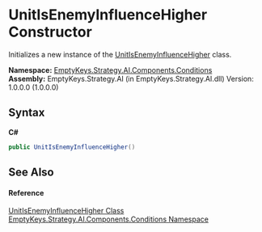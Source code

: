 # UnitIsEnemyInfluenceHigher Constructor 
 

Initializes a new instance of the <a href="T_EmptyKeys_Strategy_AI_Components_Conditions_UnitIsEnemyInfluenceHigher">UnitIsEnemyInfluenceHigher</a> class.

**Namespace:**&nbsp;<a href="N_EmptyKeys_Strategy_AI_Components_Conditions">EmptyKeys.Strategy.AI.Components.Conditions</a><br />**Assembly:**&nbsp;EmptyKeys.Strategy.AI (in EmptyKeys.Strategy.AI.dll) Version: 1.0.0.0 (1.0.0.0)

## Syntax

**C#**<br />
``` C#
public UnitIsEnemyInfluenceHigher()
```


## See Also


#### Reference
<a href="T_EmptyKeys_Strategy_AI_Components_Conditions_UnitIsEnemyInfluenceHigher">UnitIsEnemyInfluenceHigher Class</a><br /><a href="N_EmptyKeys_Strategy_AI_Components_Conditions">EmptyKeys.Strategy.AI.Components.Conditions Namespace</a><br />